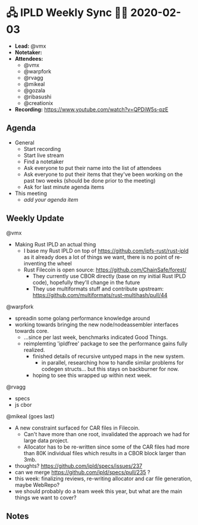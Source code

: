 # 🖧 IPLD Weekly Sync 🙌🏽 2020-02-03

- **Lead:** @vmx
- **Notetaker:**
- **Attendees:**
  - @vmx
  - @warpfork
  - @rvagg
  - @mikeal
  - @gozala
  - @ribasushi
  - @creationix
- **Recording:** https://www.youtube.com/watch?v=QPDiW5s-pzE


## Agenda

- General
  - Start recording
  - Start live stream
  - Find a notetaker
  - Ask everyone to put their name into the list of attendees
  - Ask everyone to put their items that they've been working on the past two weeks (should be done prior to the meeting)
  - Ask for last minute agenda items
- This meeting
  - _add your agenda item_


## Weekly Update

@vmx
 - Making Rust IPLD an actual thing
   - I base my Rust IPLD on top of https://github.com/ipfs-rust/rust-ipld as it already does a lot of things we want, there is no point of re-inventing the wheel
   - Rust Filecoin is open source: https://github.com/ChainSafe/forest/
     - They currently use CBOR directly (base on my initial Rust IPLD code), hopefully they'll change in the future
     - They use multiformats stuff and contribute upstream: https://github.com/multiformats/rust-multihash/pull/44

@warpfork
 - spreadin some golang performance knowledge around
 - working towards bringing the new node/nodeassembler interfaces towards core.
     - ...since per last week, benchmarks indicated Good Things.
     - reimplemting 'ipldfree' package to see the performance gains fully realized.
         - finished details of recursive untyped maps in the new system.
             - in parallel, researching how to handle similar problems for codegen structs... but this stays on backburner for now.
         - hoping to see this wrapped up within next week.

@rvagg
 - specs
 - js cbor

@mikeal (goes last)
 - A new constraint surfaced for CAR files in Filecoin.
     - Can't have more than one root, invalidated the approach we had for large data project.
     - Allocator has to be re-written since some of the CAR files had more than 80K individual
       files which results in a CBOR block larger than 3mb.
 - thoughts? https://github.com/ipld/specs/issues/237
 - can we merge https://github.com/ipld/specs/pull/235 ?
 - this week: finalizing reviews, re-writing allocator and car file generation, maybe WebRepo?
 - we should probably do a team week this year, but what are the main things we want to cover?

## Notes

<!-- After each call, the notetaker submits a PR to https://github.com/ipld/team-mgmt to store the notes on the meeting-notes folder -->
